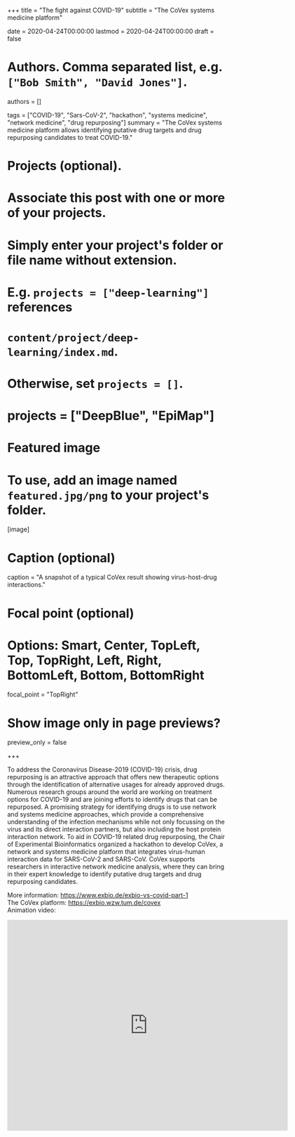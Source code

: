+++
title = "The fight against COVID-19"
subtitle = "The CoVex systems medicine platform"

date = 2020-04-24T00:00:00
lastmod = 2020-04-24T00:00:00
draft = false

# Authors. Comma separated list, e.g. `["Bob Smith", "David Jones"]`.
authors = []

tags = ["COVID-19", "Sars-CoV-2", "hackathon", "systems medicine", "network medicine", "drug repurposing"]
summary = "The CoVex systems medicine platform allows identifying putative drug targets and drug repurposing candidates to treat COVID-19."

# Projects (optional).
#   Associate this post with one or more of your projects.
#   Simply enter your project's folder or file name without extension.
#   E.g. `projects = ["deep-learning"]` references 
#   `content/project/deep-learning/index.md`.
#   Otherwise, set `projects = []`.
# projects = ["DeepBlue", "EpiMap"]

# Featured image
# To use, add an image named `featured.jpg/png` to your project's folder. 
[image]
  # Caption (optional)
  caption = "A snapshot of a typical CoVex result showing virus-host-drug interactions."

  # Focal point (optional)
  # Options: Smart, Center, TopLeft, Top, TopRight, Left, Right, BottomLeft, Bottom, BottomRight
  focal_point = "TopRight"

  # Show image only in page previews?
  preview_only = false

+++

To address the Coronavirus Disease-2019 (COVID-19) crisis, drug repurposing is an attractive approach that offers new therapeutic options through the identification of alternative usages for already approved drugs. Numerous research groups around the world are working on treatment options for COVID-19 and are joining efforts to identify drugs that can be repurposed. A promising strategy for identifying drugs is to use network and systems medicine approaches, which provide a comprehensive understanding of the infection mechanisms while not only focussing on the virus and its direct interaction partners, but also including the host protein interaction network. To aid in COVID-19 related drug repurposing, the Chair of Experimental Bioinformatics organized a hackathon to develop CoVex, a network and systems medicine platform that integrates virus-human interaction data for SARS-CoV-2 and SARS-CoV. CoVex supports researchers in interactive network medicine analysis, where they can bring in their expert knowledge to identify putative drug targets and drug repurposing candidates.

More information: https://www.exbio.de/exbio-vs-covid-part-1</br>
The CoVex platform: https://exbio.wzw.tum.de/covex</br>
Animation video:</br>

<iframe width="640" height="480" src="https://www.youtube.com/embed/yK1rbFi5wW0" frameborder="0" allow="accelerometer; autoplay; encrypted-media; gyroscope; picture-in-picture" allowfullscreen></iframe>

